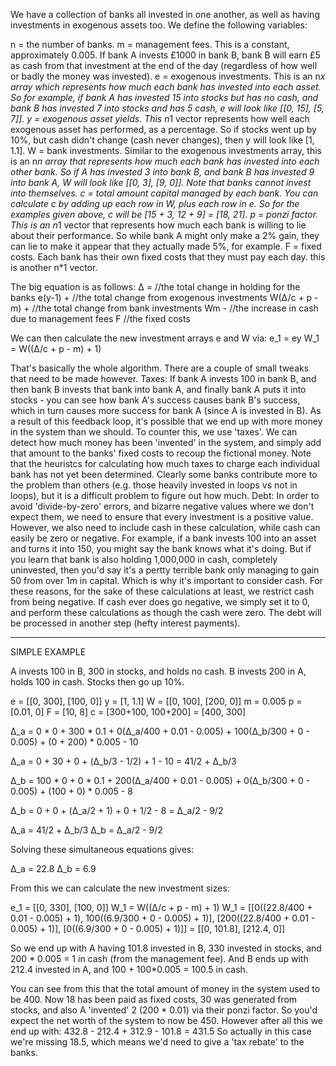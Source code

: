 
We have a collection of banks all invested in one another, as well as having investments in exogenous assets too. We define the following variables:

n = the number of banks.
m = management fees. This is a constant, approximately 0.005. If bank A invests £1000 in bank B, bank B will earn £5 as cash from that investment at the end of the day (regardless of how well or badly the money was invested).
e = exogenous investments. This is an n*x array which represents how much each bank has invested into each asset. So for example, if bank A has invested 15 into stocks but has no cash, and bank B has invested 7 into stocks and has 5 cash, e will look like [[0, 15], [5, 7]].
y = exogenous asset yields. This n*1 vector represents how well each exogenous asset has performed, as a percentage. So if stocks went up by 10%, but cash didn't change (cash never changes), then y will look like [1, 1.1].
W = bank investments. Similar to the exogenous investments array, this is an n*n array that represents how much each bank has invested into each other bank. So if A has invested 3 into bank B, and bank B has invested 9 into bank A, W will look like [[0, 3], [9, 0]]. Note that banks cannot invest into themselves.
c = total amount capital managed by each bank. You can calculate c by adding up each row in W, plus each row in e. So for the examples given above, c will be [15 + 3, 12 + 9] = [18, 21].
p = ponzi factor. This is an n*1 vector that represents how much each bank is willing to lie about their performance. So while bank A might only make a 2% gain, they can lie to make it appear that they actually made 5%, for example.
F = fixed costs. Each bank has their own fixed costs that they must pay each day. this is another n*1 vector.

The big equation is as follows:
Δ =                 //the total change in holding for the banks
e(y-1) +            //the total change from exogenous investments
W(Δ/c + p - m) +    //the total change from bank investments
Wm -                //the increase in cash due to management fees
F                   //the fixed costs

We can then calculate the new investment arrays e and W via:
e_1 = ey
W_1 = W((Δ/c + p - m) + 1)

That's basically the whole algorithm. There are a couple of small tweaks that need to be made however.
Taxes:
If bank A invests 100 in bank B, and then bank B invests that bank into bank A, and finally bank A puts it into stocks - you can see how bank A's success causes bank B's success, which in turn causes more success for bank A (since A is invested in B). As a result of this feedback loop, it's possible that we end up with more money in the system than we should.
To counter this, we use 'taxes'. We can detect how much money has been 'invented' in the system, and simply add that amount to the banks' fixed costs to recoup the fictional money.
Note that the heuristcs for calculating how much taxes to charge each individual bank has not yet been determined. Clearly some banks contribute more to the problem than others (e.g. those heavily invested in loops vs not in loops), but it is a difficult problem to figure out how much.
Debt:
In order to avoid 'divide-by-zero' errors, and bizarre negative values where we don't expect them, we need to ensure that every investment is a positive value. However, we also need to include cash in these calculation, while cash can easily be zero or negative.
For example, if a bank invests 100 into an asset and turns it into 150, you might say the bank knows what it's doing. But if you learn that bank is also holding 1,000,000 in cash, completely uninvested, then you'd say it's a pertty terrible bank only managing to gain 50 from over 1m in capital. Which is why it's important to consider cash.
For these reasons, for the sake of these calculations at least, we restrict cash from being negative. If cash ever does go negative, we simply set it to 0, and perform these calculations as though the cash were zero. The debt will be processed in another step (hefty interest payments).

-----------------------------------
SIMPLE EXAMPLE

A invests 100 in B, 300 in stocks, and holds no cash. B invests 200 in A, holds 100 in cash. Stocks then go up 10%.

e = [[0, 300], [100, 0]]
y = [1, 1.1]
W = [[0, 100], [200, 0]]
m = 0.005
p = [0.01, 0]
F = [10, 8]
c = [300+100, 100+200] = [400, 300]

Δ_a =
0 * 0 + 300 * 0.1 +
0(Δ_a/400 + 0.01 - 0.005) + 100(Δ_b/300 + 0 - 0.005) +
(0 + 200) * 0.005 -
10

Δ_a = 0 + 30 + 0 + (Δ_b/3 - 1/2) + 1 - 10
    = 41/2 + Δ_b/3

Δ_b = 
100 * 0 + 0 * 0.1 +
200(Δ_a/400 + 0.01 - 0.005) + 0(Δ_b/300 + 0 - 0.005) +
(100 + 0) * 0.005 -
8

Δ_b = 0 + 0 + (Δ_a/2 + 1) + 0 + 1/2 - 8
    = Δ_a/2 - 9/2

Δ_a = 41/2 + Δ_b/3
Δ_b = Δ_a/2 - 9/2

Solving these simultaneous equations gives:

Δ_a = 22.8
Δ_b = 6.9

From this we can calculate the new investment sizes:

e_1 = [[0, 330], [100, 0]]
W_1 = W((Δ/c + p - m) + 1)
W_1 = [[0((22.8/400 + 0.01 - 0.005) + 1), 100((6.9/300 + 0 - 0.005) + 1)],
    [200((22.8/400 + 0.01 - 0.005) + 1)], [0((6.9/300 + 0 - 0.005) + 1)]]
    = [[0, 101.8], [212.4, 0]]

So we end up with A having 101.8 invested in B, 330 invested in stocks, and 200 * 0.005 = 1 in cash (from the management fee).
And B ends up with 212.4 invested in A, and 100 + 100*0.005 = 100.5 in cash.

You can see from this that the total amount of money in the system used to be 400. Now 18 has been paid as fixed costs, 30 was generated from stocks, and also A 'invented' 2 (200 * 0.01) via their ponzi factor. So you'd expect the net worth of the system to now be 450.
However after all this we end up with:
432.8 - 212.4 + 312.9 - 101.8 = 431.5
So actually in this case we're missing 18.5, which means we'd need to give a 'tax rebate' to the banks.